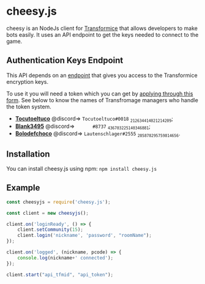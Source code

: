 # cheesy.js

cheesy is an NodeJs client for  [Transformice](https://www.transformice.com/) that allows developers to make bots easily.
It uses an API endpoint to get the keys needed to connect to the game.

## Authentication  Keys Endpoint

This API depends on an [endpoint](https://api.tocu.tk/get_transformice_keys.php) that gives you access to the Transformice encryption keys.

To use it you will need a token which you can get by [applying through this form](https://forms.gle/N6Et1hLGQ9hmg95F6). See below to know the names of Transfromage managers who handle the token system.
- **[Tocutoeltuco](https://github.com/Tocutoeltuco)** @discord=> `Tocutoeltuco#0018` <sub>`212634414021214209`</sub>;
- **[Blank3495](https://github.com/Blank3495)** @discord=> `󠂪󠂪 󠂪󠂪 󠂪󠂪󠂪󠂪 󠂪󠂪 󠂪󠂪󠂪󠂪 󠂪󠂪 󠂪󠂪#8737` <sub>`436703225140346881`</sub>;
- **[Bolodefchoco](https://github.com/Lautenschlager-id)** @discord=> `Lautenschlager#2555` <sub>`285878295759814656`</sub>.

## Installation

You can install cheesy.js using npm:
`npm install cheesy.js`

## Example

```js
const cheesyjs = require('cheesy.js');

const client = new cheesyjs();

client.on('loginReady', () => {
    client.setCommunity(15);
    client.login('nickname', 'password', "roomName"); 
});

client.on('logged', (nickname, pcode) => {
    console.log(nickname+' connected');
});

client.start("api_tfmid", "api_token");
```


